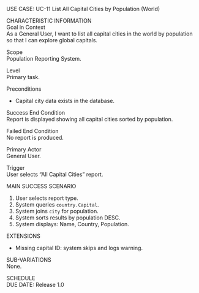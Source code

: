 USE CASE: UC-11 List All Capital Cities by Population (World)

CHARACTERISTIC INFORMATION  
Goal in Context  
As a General User, I want to list all capital cities in the world by population so that I can explore global capitals.

Scope  
Population Reporting System.

Level  
Primary task.

Preconditions
- Capital city data exists in the database.

Success End Condition  
Report is displayed showing all capital cities sorted by population.

Failed End Condition  
No report is produced.

Primary Actor  
General User.

Trigger  
User selects “All Capital Cities” report.

MAIN SUCCESS SCENARIO
1. User selects report type.
2. System queries `country.Capital`.
3. System joins `city` for population.
4. System sorts results by population DESC.
5. System displays: Name, Country, Population.

EXTENSIONS
- Missing capital ID: system skips and logs warning.

SUB-VARIATIONS  
None.

SCHEDULE  
DUE DATE: Release 1.0
